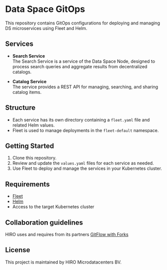 # Data Space GitOps

This repository contains GitOps configurations for deploying and managing DS microservices using Fleet and Helm.

## Services

- **Search Service**   
  The Search Service is a service of the Data Space Node, designed to process search queries and aggregate results from decentralized catalogs.

- **Catalog Service**   
  The service provides a REST API for managing, searching, and sharing catalog items.

## Structure

- Each service has its own directory containing a `fleet.yaml` file and related Helm values.
- Fleet is used to manage deployments in the `fleet-default` namespace.

## Getting Started

1. Clone this repository.
2. Review and update the `values.yaml` files for each service as needed.
3. Use Fleet to deploy and manage the services in your Kubernetes cluster.

## Requirements

- [Fleet](https://fleet.rancher.io/)
- [Helm](https://helm.sh/)
- Access to the target Kubernetes cluster

## Collaboration guidelines
HIRO uses and requires from its partners [GitFlow with Forks](https://hirodevops.notion.site/GitFlow-with-Forks-3b737784e4fc40eaa007f04aed49bb2e?pvs=4)

## License

This project is maintained by HIRO Microdatacenters BV.
